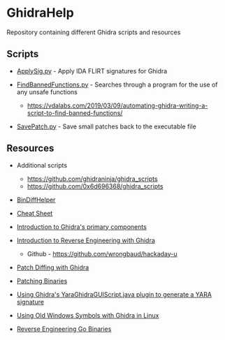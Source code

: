 # GhidraHelp
Repository containing different Ghidra scripts and resources

## Scripts

* [ApplySig.py](https://github.com/NWMonster/ApplySig/blob/master/ApplySig.py) - Apply IDA FLIRT signatures for Ghidra

* [FindBannedFunctions.py](https://github.com/VDA-Labs/GHIDRA-Scripts/blob/master/FindBannedFunctions.py) - Searches through a program for the use of any unsafe functions
    * https://vdalabs.com/2019/03/09/automating-ghidra-writing-a-script-to-find-banned-functions/

* [SavePatch.py](https://github.com/schlafwandler/ghidra_SavePatch) - Save small patches back to the executable file


## Resources

* Additional scripts
    * https://github.com/ghidraninja/ghidra_scripts
    * https://github.com/0x6d696368/ghidra_scripts

* [BinDiffHelper](https://github.com/ubfx/BinDiffHelper)

* [Cheat Sheet](https://ghidra-sre.org/CheatSheet.html)

* [Introduction to Ghidra's primary components](https://byte.how/posts/what-are-you-telling-me-ghidra/)

* [Introduction to Reverse Engineering with Ghidra](https://hackaday.io/course/172292-introduction-to-reverse-engineering-with-ghidra)

    * Github - https://github.com/wrongbaud/hackaday-u
* [Patch Diffing with Ghidra](https://blog.threatrack.de/2019/10/02/ghidra-patch-diff/)

* [Patching Binaries](https://materials.rangeforce.com/tutorial/2020/04/12/Patching-Binaries/)

* [Using Ghidra's YaraGhidraGUIScript.java plugin to generate a YARA signature](https://www.youtube.com/watch?v=tBvxVkJrkh0)

* [Using Old Windows Symbols with Ghidra in Linux](https://dannyquist.github.io/windows-symbols-ghidra/)

* [Reverse Engineering Go Binaries](https://cujo.com/reverse-engineering-go-binaries-with-ghidra/)

